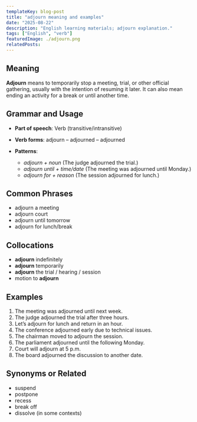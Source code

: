 ```yaml
---
templateKey: blog-post
title: "adjourn meaning and examples"
date: "2025-08-22"
description: "English learning materials; adjourn explanation."
tags: ["English", "verb"]
featuredImage: ./adjourn.png
relatedPosts:
---
```


## Meaning

**Adjourn** means to temporarily stop a meeting, trial, or other official gathering, usually with the intention of resuming it later. It can also mean ending an activity for a break or until another time.

## Grammar and Usage

- **Part of speech**: Verb (transitive/intransitive)
- **Verb forms**: adjourn – adjourned – adjourned
- **Patterns**:

  - _adjourn + noun_ (The judge adjourned the trial.)
  - _adjourn until + time/date_ (The meeting was adjourned until Monday.)
  - _adjourn for + reason_ (The session adjourned for lunch.)

## Common Phrases

- adjourn a meeting
- adjourn court
- adjourn until tomorrow
- adjourn for lunch/break

## Collocations

- **adjourn** indefinitely
- **adjourn** temporarily
- **adjourn** the trial / hearing / session
- motion to **adjourn**

## Examples

1. The meeting was adjourned until next week.
2. The judge adjourned the trial after three hours.
3. Let’s adjourn for lunch and return in an hour.
4. The conference adjourned early due to technical issues.
5. The chairman moved to adjourn the session.
6. The parliament adjourned until the following Monday.
7. Court will adjourn at 5 p.m.
8. The board adjourned the discussion to another date.

## Synonyms or Related

- suspend
- postpone
- recess
- break off
- dissolve (in some contexts)
